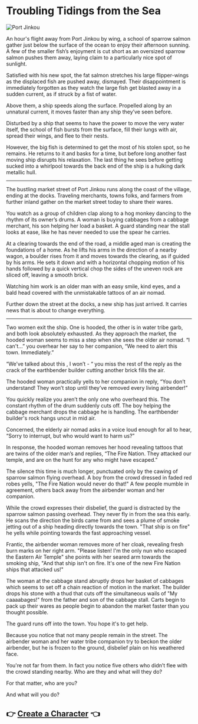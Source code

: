 # Troubling Tidings from the Sea

![Port Jinkou](./0-assets/map.jpg)

An hour's flight away from Port Jinkou by wing, a school of sparrow salmon gather just below the surface of the ocean to enjoy their afternoon sunning. A few of the smaller fish’s enjoyment is cut short as an oversized sparrow salmon pushes them away, laying claim to a particularly nice spot of sunlight. 

Satisfied with his new spot, the fat salmon stretches his large flipper-wings as the displaced fish are pushed away, dismayed. Their disappointment is immediately forgotten as they watch the large fish get blasted away in a sudden current, as if struck by a fist of water. 

Above them, a ship speeds along the surface. Propelled along by an unnatural current, it moves faster than any ship they’ve seen before. 

Disturbed by a ship that seems to have the power to move the very water itself, the school of fish bursts from the surface, fill their lungs with air, spread their wings, and flee to their nests.

However, the big fish is determined to get the most of his stolen spot, so he remains. He returns to it and basks for a time, but before long another fast moving ship disrupts his relaxation. The last thing he sees before getting sucked into a whirlpool towards the back end of the ship is a hulking dark metallic hull.

- - -

The bustling market street of Port Jinkou runs along the coast of the village, ending at the docks. Traveling merchants, towns folks, and farmers from further inland gather on the market street today to share their wares.


You watch as a group of children clap along to a hog monkey dancing to the rhythm of its owner’s drums. A woman is buying cabbages from a cabbage merchant, his son helping her load a basket. A guard standing near the stall looks at ease, like he has never needed to use the spear he carries.

At a clearing towards the end of the road, a middle aged man is creating the foundations of a home. As he lifts his arms in the direction of a nearby wagon, a boulder rises from it and moves towards the clearing, as if guided by his arms. He sets it down and with a horizontal chopping motion of his hands followed by a quick vertical chop the sides of the uneven rock are sliced off, leaving a smooth brick. 

Watching him work is an older man with an easy smile, kind eyes, and a bald head covered with the unmistakable tattoos of an air nomad.

Further down the street at the docks, a new ship has just arrived. It carries news that is about to change everything.

- - -

Two women exit the ship. One is hooded, the other is in water tribe garb, and both look absolutely exhausted. As they approach the market, the hooded woman seems to miss a step when she sees the older air nomad. “I can't...” you overhear her say to her companion, “We need to alert this town. Immediately.” 

“We’ve talked about this , I won’t - “ you miss the rest of the reply as the crack of the earthbender builder cutting another brick fills the air.

The hooded woman practically yells to her companion in reply, “You don’t understand! They won’t stop until they’ve removed every living airbender!”

You quickly realize you aren’t the only one who overheard this. The constant rhythm of the drum suddenly cuts off. The boy helping the cabbage merchant drops the cabbage he is handling. The earthbender builder's rock hangs uncut in mid air. 

Concerned, the elderly air nomad asks in a voice loud enough for all to hear, “Sorry to interrupt, but who would want to harm us?”

In response, the hooded woman removes her hood revealing tattoos that are twins of the older man’s and replies, “The Fire Nation. They attacked our temple, and are on the hunt for any who might have escaped.”

The silence this time is much longer, punctuated only by the cawing of sparrow salmon flying overhead. A boy from the crowd dressed in faded red robes yells, "The Fire Nation would never do that!" A few people mumble in agreement, others back away from the airbender woman and her companion.

While the crowd expresses their disbelief, the guard is distracted by the sparrow salmon passing overhead. They never fly in from the sea this early. He scans the direction the birds came from and sees a plume of smoke jetting out of a ship heading directly towards the town. "That ship is on fire" he yells while pointing towards the fast approaching vessel.

Frantic, the airbender woman removes more of her cloak, revealing fresh burn marks on her right arm. "Please listen! I'm the only nun who escaped the Eastern Air Temple" she points with her seared arm towards the smoking ship, "And that ship isn't on fire. It's one of the new Fire Nation ships that attacked us!"

The woman at the cabbage stand abruptly drops her basket of cabbages which seems to set off a chain reaction of motion in the market. The builder drops his stone with a thud that cuts off the simultaneous wails of "My caaaabages!" from the father and son of the cabbage stall. Carts begin to pack up their wares as people begin to abandon the market faster than you thought possible. 

The guard runs off into the town. You hope it's to get help.

Because you notice that not many people remain in the street. The airbender woman and her water tribe companion try to beckon the older airbender, but he is frozen to the ground, disbelief plain on his weathered face. 

You're not far from them. In fact you notice five others who didn’t flee with the crowd standing nearby. Who are they and what will they do? 

For that matter, who are you? 

And what will you do?

## :point_right: [Create a Character](./1-character-creation.md) :point_left:
